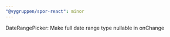 ```yaml
---
"@vygruppen/spor-react": minor
---
```


DateRangePicker: Make full date range type nullable in onChange
